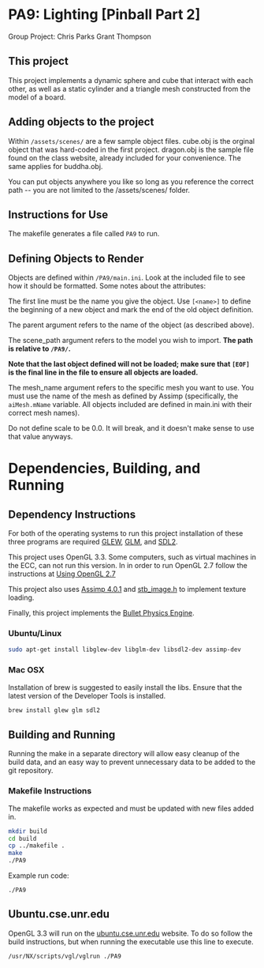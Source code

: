 # PA9: Lighting [Pinball Part 2]
Group Project:
Chris Parks
Grant Thompson

## This project

This project implements a dynamic sphere and cube that interact with each other, as well as a static cylinder and a triangle mesh constructed from the model of a board.

## Adding objects to the project
Within ```/assets/scenes/``` are a few sample object files. cube.obj is the orginal object that was hard-coded in the first project. dragon.obj is the sample file found on the class website, already included for your convenience. The same applies for buddha.obj.

You can put objects anywhere you like so long as you reference the correct path -- you are not limited to the /assets/scenes/ folder.

## Instructions for Use
The makefile generates a file called ```PA9``` to run.

## Defining Objects to Render
Objects are defined within ```/PA9/main.ini```. Look at the included file to see how it should be formatted. Some notes about the attributes:

The first line must be the name you give the object. Use ```[<name>]``` to define the beginning of a new object and mark the end of the old object definition.

The parent argument refers to the name of the object (as described above).

The scene_path argument refers to the model you wish to import.  **The path is relative to ```/PA9/```.**

**Note that the last object defined will not be loaded; make sure that ```[EOF]``` is the final line in the file to ensure all objects are loaded.**

The mesh_name argument refers to the specific mesh you want to use. You must use the name of the mesh as defined by Assimp (specifically, the ```aiMesh.mName``` variable. All objects included are defined in main.ini with their correct mesh names).

Do not define scale to be 0.0. It will break, and it doesn't make sense to use that value anyways.

# Dependencies, Building, and Running

## Dependency Instructions
For both of the operating systems to run this project installation of these three programs are required [GLEW](http://glew.sourceforge.net/), [GLM](http://glm.g-truc.net/0.9.7/index.html), and [SDL2](https://wiki.libsdl.org/Tutorials).

This project uses OpenGL 3.3. Some computers, such as virtual machines in the ECC, can not run this version. In in order to run OpenGL 2.7 follow the instructions at [Using OpenGL 2.7](https://github.com/HPC-Vis/computer-graphics/wiki/Using-OpenGL-2.7)

This project also uses [Assimp 4.0.1](https://github.com/assimp/assimp/releases/tag/v4.1.0/) and [stb_image.h](https://raw.githubusercontent.com/nothings/stb/master/stb_image.h) to implement texture loading.

Finally, this project implements the [Bullet Physics Engine](https://pybullet.org/Bullet/BulletFull/index.html).

### Ubuntu/Linux
```bash
sudo apt-get install libglew-dev libglm-dev libsdl2-dev assimp-dev
```

### Mac OSX
Installation of brew is suggested to easily install the libs. Ensure that the latest version of the Developer Tools is installed.
```bash
brew install glew glm sdl2
```

## Building and Running
Running the make in a separate directory will allow easy cleanup of the build data, and an easy way to prevent unnecessary data to be added to the git repository.  

### Makefile Instructions 
The makefile works as expected and must be updated with new files added in.

```bash
mkdir build
cd build
cp ../makefile .
make
./PA9
```

Example run code:
```
./PA9
```

## Ubuntu.cse.unr.edu
OpenGL 3.3 will run on the [ubuntu.cse.unr.edu](https://ubuntu.cse.unr.edu/) website. To do so follow the build instructions, but when running the executable use this line to execute.
```bash
/usr/NX/scripts/vgl/vglrun ./PA9
```
